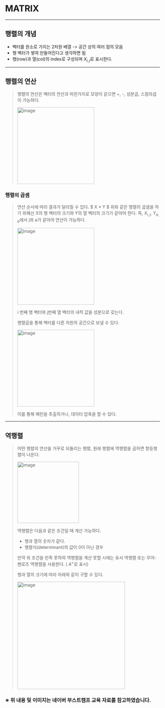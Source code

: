 # MATRIX

* * *

## 행렬의 개념
* 벡터를 원소로 가지는 2차원 배열 -> 공간 상의 여러 점의 모음
* 행 벡터가 쌓여 만들어진다고 생각하면 됨
* 행(row)과 열(col)의 index로 구성되며 $X_{i,j}$로 표시한다.

* * *

## 행렬의 연산
> 행렬의 연산은 벡터의 연산과 마찬가지로 모양이 같으면 +, -, 성분곱, 스칼라곱이 가능하다.
> 
> <img width="250" alt="image" src="https://user-images.githubusercontent.com/93971443/191468375-26fbb8a8-477b-444d-887a-1ab53a5c1c5c.png">

### 행렬의 곱셈
>  연산 순서에 따라 결과가 달라질 수 있다.
$ X * Y $
>  위와 같은 행렬의 곱셈을 하기 위해선 X의 행 벡터의 크기와 Y의 열 벡터의 크기가 같아야 한다. 
> 즉, $X_{i,j}$, $Y_{a,b}$에서 j와 a가 같아야 연산이 가능하다.
> 
> <img width="250" alt="image" src="https://user-images.githubusercontent.com/93971443/191469917-d8238fd9-1c80-4513-b8e3-f2350fe59f29.png">
> 
> i 번째 행 벡터와 j번째 열 벡터의 내적 값을 성분으로 갖는다.
>
> 행렬곱을 통해 벡터를 다른 차원의 공간으로 보낼 수 있다.
> 
> <img width="250" alt="image" src="https://user-images.githubusercontent.com/93971443/191470699-cdc19786-8c53-4bee-8e7b-f32c0a6eab7d.png">
> 
> 이를 통해 패턴을 추출하거나, 데이터 압축을 할 수 있다.

* * *

## 역행렬
> 어떤 행렬의 연산을 거꾸로 되돌리는 행렬, 원래 행렬에 역행렬을 곱하면 항등행렬이 나온다.
> 
> <img width="200" alt="image" src="https://user-images.githubusercontent.com/93971443/191471526-d61a9940-0b33-42a3-9af4-00bf0a00d192.png">
> 
> 역행렬은 다음과 같은 조건일 때 계산 가능하다.
> * 행과 열의 숫자가 같다.
> * 행렬식(determinant)의 값이 0이 아닌 경우
>
> 만약 위 조건을 만족 못하여 역행렬을 계산 못할 시에는 유사 역행렬 또는 무어-펜로즈 역행렬을 사용한다.
> ( $A^{+}$로 표시)
> 
> 행과 열의 크기에 따라 아래와 같이 구할 수 있다.
>
>
> <img width="350" alt="image" src="https://user-images.githubusercontent.com/93971443/191472311-165e393b-000d-44f3-aaee-8ee4b407bf50.png">



### ※ 위 내용 및 이미지는 네이버 부스트캠프 교육 자료를 참고하였습니다.
